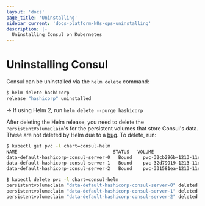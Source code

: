 ```yaml
---
layout: 'docs'
page_title: 'Uninstalling'
sidebar_current: 'docs-platform-k8s-ops-uninstalling'
description: |-
  Uninstalling Consul on Kubernetes
---
```


# Uninstalling Consul

Consul can be uninstalled via the `helm delete` command:

```bash
$ helm delete hashicorp
release "hashicorp" uninstalled
```

-> If using Helm 2, run `helm delete --purge hashicorp`

After deleting the Helm release, you need to delete the `PersistentVolumeClaim`'s
for the persistent volumes that store Consul's data. These are not deleted by Helm due to a [bug](https://github.com/helm/helm/issues/5156).
To delete, run:

```bash
$ kubectl get pvc -l chart=consul-helm
NAME                                   STATUS   VOLUME                                     CAPACITY   ACCESS MODES   STORAGECLASS   AGE
data-default-hashicorp-consul-server-0   Bound    pvc-32cb296b-1213-11ea-b6f0-42010a8001db   10Gi       RWO            standard       17m
data-default-hashicorp-consul-server-1   Bound    pvc-32d79919-1213-11ea-b6f0-42010a8001db   10Gi       RWO            standard       17m
data-default-hashicorp-consul-server-2   Bound    pvc-331581ea-1213-11ea-b6f0-42010a8001db   10Gi       RWO            standard       17m

$ kubectl delete pvc -l chart=consul-helm
persistentvolumeclaim "data-default-hashicorp-consul-server-0" deleted
persistentvolumeclaim "data-default-hashicorp-consul-server-1" deleted
persistentvolumeclaim "data-default-hashicorp-consul-server-2" deleted
```
